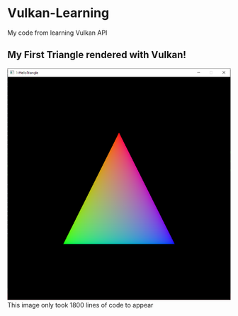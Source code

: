 # Vulkan-Learning  
My code from learning Vulkan API  
  
## My First Triangle rendered with Vulkan!  
![Preview from 14-01-2022](https://github.com/sltn011/Vulkan-Learning/blob/master/PreviewImages/FirstTriangle.png)  
This image only took 1800 lines of code to appear  

